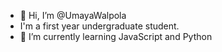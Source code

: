 - 👋 Hi, I’m @UmayaWalpola
- I'm a first year undergraduate student.
- 🌱 I’m currently learning JavaScript and Python


<!---
UmayaWalpola/UmayaWalpola is a ✨ special ✨ repository because its `README.md` (this file) appears on your GitHub profile.
You can click the Preview link to take a look at your changes.
--->
